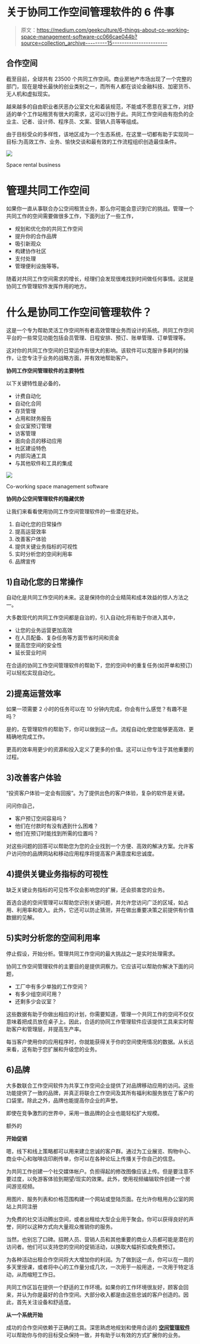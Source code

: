 # 关于协同工作空间管理软件的 6 件事

> 原文：<https://medium.com/geekculture/6-things-about-co-working-space-management-software-cc066cae044b?source=collection_archive---------15----------------------->

## 合作空间

截至目前，全球共有 23500 个共同工作空间。商业房地产市场出现了一个完整的部门，现在是增长最快的创业类别之一，而所有人都在谈论金融科技、加密货币、无人机和虚拟现实。

越来越多的自由职业者厌恶办公室文化和着装规范，不能或不愿意在家工作，对舒适的单个工作站租赁有很大的需求，这可以归咎于此。共同工作空间由有抱负的企业主、记者、设计师、程序员、文案、营销人员等等组成。

由于目标受众的多样性，该地区成为一个生态系统，在这里一切都有助于实现同一目标:为高效工作、业务、愉快交谈和最有效的工作流程组织创造最佳条件。

![](img/a88890443deb673b988f1ae0609889dc.png)

Space rental business

# 管理共同工作空间

如果你一直从事联合办公空间租赁业务，那么你可能会意识到它的挑战。管理一个共同工作的空间需要做很多工作，下面列出了一些工作，

*   规划和优化你的共同工作空间
*   提升你的合作品牌
*   吸引新观众
*   构建协作社区
*   支付处理
*   管理便利设施等等。

随着对共同工作空间需求的增长，经理们会发现很难找到时间做任何事情。这就是协同工作管理软件发挥作用的地方。

# 什么是协同工作空间管理软件？

这是一个专为帮助灵活工作空间所有者高效管理业务而设计的系统。共同工作空间平台的一些常见功能包括会员管理、日程安排、预订、账单管理、订单管理等。

这对你的共同工作空间的日常运作有很大的影响。该软件可以克服许多耗时的操作，让您专注于业务的战略方面，并有效地帮助客户。

**协同工作空间管理软件的主要特性**

以下关键特性是必备的，

*   计费自动化
*   自动化合同
*   存货管理
*   占用和财务报告
*   会议室预订管理
*   访客管理
*   面向会员的移动应用
*   社区建设特色
*   内部沟通工具
*   与其他软件和工具的集成

![](img/7fd512e39cd8f49636d4bbca645eb89a.png)

Co-working space management software

**协同办公空间管理软件的隐藏优势**

让我们来看看使用协同工作空间管理软件的一些潜在好处。

1.  自动化您的日常操作
2.  提高运营效率
3.  改善客户体验
4.  提供关键业务指标的可视性
5.  实时分析您的空间利用率
6.  品牌宣传

## 1)自动化您的日常操作

自动化是共同工作空间的未来。这是保持你的企业精简和成本效益的惊人方法之一。

大多数现代的共同工作空间都是自治的，引入自动化将有助于你进入其中，

*   让您的业务运营更加高效
*   在人员配备、复杂任务等方面节省时间和资金
*   提高您空间的安全性
*   延长营业时间

在合适的协同工作空间管理软件的帮助下，您的空间中的重复任务(如开单和预订)可以轻松实现自动化。

## 2)提高运营效率

如果一项需要 2 小时的任务可以在 10 分钟内完成，你会有什么感觉？有趣不是吗？

是的，在管理软件的帮助下，你可以做到这一点。流程自动化使您能够更高效、更精确地完成工作。

更高的效率用更少的资源和投入定义了更多的价值。这可以让你专注于其他重要的过程。

## 3)改善客户体验

“投资客户体验一定会有回报”。为了提供出色的客户体验，复杂的软件是关键。

问问你自己，

*   客户预订空间容易吗？
*   他们在付款时有没有遇到什么困难？
*   他们在预订时能找到所需的位置吗？

对这些问题的回答可以帮助您为您的企业找到一个方便、高效的解决方案。允许客户访问你的品牌网站和移动应用程序将提高客户满意度和忠诚度。

## 4)提供关键业务指标的可视性

缺乏关键业务指标的可见性不仅会影响您的扩展，还会损害您的业务。

首选合适的空间管理可以帮助您识别关键问题，并允许您访问广泛的区域，如占用、利用率和收入。此外，它还可以防止猜测，并在做出重要决策之前提供有价值数据的见解。

## 5)实时分析您的空间利用率

停止假设，开始分析。管理共同工作空间的最大挑战之一是实时处理需求。

协同工作空间管理软件的主要目的是提供洞察力。它应该可以帮助你解决下面的问题，

*   工厂中有多少单独的工作空间？
*   有多少组空间可用？
*   还剩多少会议室？

这些数据有助于你做出相应的计划，你需要知道，管理一个共同工作的空间不仅仅意味着把成员放在桌子上。因此，合适的协同工作管理软件应该提供工具来实时帮助客户和管理层，并提高生产率。

每当客户使用你的应用程序时，你就能获得关于你的空间使用情况的数据。从长远来看，这有助于您扩展和升级您的业务。

## 6)品牌

大多数联合工作空间软件为共享工作空间企业提供了对品牌移动应用的访问。这些功能提供了一致的品牌，并真正将联合工作空间及其所有福利和服务放在了客户的口袋里。除此之外，品牌也能提高你企业的声誉。

即使在竞争激烈的世界中，采用一致品牌的企业也能轻松扩大规模。

额外的

**开始促销**

嗯，线下和线上策略都可以用来建立忠诚的客户群。通过为工业展览、购物中心、商业中心和咖啡店印刷传单，你可以在各种论坛上传播关于你自己的信息。

为共同工作创建一个社交媒体帐户。负担得起的修改图像应该上传。但是要注意不要过度，以免游客体验到期望/现实的效果。此外，使用视频编辑软件创建一个房间游览视频。

用图片、服务列表和价格范围构建一个网站或登陆页面。在允许你租用办公室的网站上共同注册

为免费的社交活动腾出空间，或者出租给大型企业用于聚会。你可以获得良好的声誉，同时以这种方式向大量观众推销你的服务。

当然，也别忘了口碑。招聘人员、营销人员和其他重要的商业人员都可能是潜在的访问者。他们可以支持您的空间的促销活动，以换取大幅折扣或免费预订。

为各种活动出租合作空间将大大增加你的利润。为了做到这一点，你可以在一周的多天里授课，或者将中心的工作量分成几次，一次用于一般用途，一次用于特定活动，从而缩短工作日。

共同工作区旨在提供一个舒适的工作环境。如果你的工作环境很友好，顾客会回来，并认为你是最好的合作空间。大部分收入都是由这些忠诚的客户创造的。因此，首先关注设备和舒适度。

**从一个系统开始**

成功的合作空间依赖于正确的工具。深思熟虑地规划和使用合适的 [**空间管理软件**](https://www.rentallscript.com/space-rental-script/) 可以帮助你与你的目标受众保持一致，并有助于以有效的方式扩展你的业务。